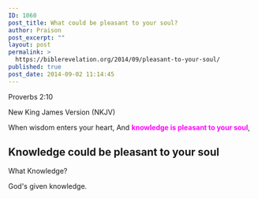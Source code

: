 ```yaml
---
ID: 1060
post_title: What could be pleasant to your soul?
author: Praison
post_excerpt: ""
layout: post
permalink: >
  https://biblerevelation.org/2014/09/pleasant-to-your-soul/
published: true
post_date: 2014-09-02 11:14:45
---
```

Proverbs 2:10

New King James Version (NKJV)

When wisdom enters your heart,
And <span style="color: #ff00ff;"><strong>knowledge is pleasant to your soul</strong></span>,
<h2>Knowledge could be pleasant to your soul</h2>
What Knowledge?

God's given knowledge.